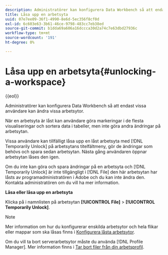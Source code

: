 ```yaml
---
description: Administratörer kan konfigurera Data Workbench så att endast vissa användare kan ändra vissa arbetsytor.
title: Låsa upp en arbetsyta
uuid: 07e7ee09-36f1-4990-8e6d-5ec356f8cf0d
exl-id: 6c603e63-3b61-46ce-9798-483cc7eb38ed
source-git-commit: b1dda69a606a16dccca30d2a74c7e63dbd27936c
workflow-type: tm+mt
source-wordcount: '191'
ht-degree: 0%

---
```


# Låsa upp en arbetsyta{#unlocking-a-workspace}

{{eol}}

Administratörer kan konfigurera Data Workbench så att endast vissa användare kan ändra vissa arbetsytor.

När en arbetsyta är låst kan användare göra markeringar i de flesta visualiseringar och sortera data i tabeller, men inte göra andra ändringar på arbetsytan.

Vissa användare kan tillfälligt låsa upp en låst arbetsyta med [!DNL Temporarily Unlock] på arbetsytans titelfältmeny, gör de ändringar som behövs och spara sedan arbetsytan. Nästa gång användaren öppnar arbetsytan låses den igen.

Om du inte kan göra och spara ändringar på en arbetsyta och [!DNL Temporarily Unlock] är inte tillgängligt i [!DNL File] den här arbetsytan har låsts av programadministratören i Adobe och du kan inte ändra den. Kontakta administratören om du vill ha mer information.

**Låsa eller låsa upp en arbetsyta**

Klicka på i namnlisten på arbetsytan **[!UICONTROL File]** > **[!UICONTROL Temporarily Unlock]**.

>[!NOTE]
>
>Mer information om hur du konfigurerar enskilda arbetsytor och hela flikar eller mappar som ska låsas finns i [Konfigurera låsta arbetsytor](../../../home/c-get-started/c-intf-anlys-ftrs/c-config-locked-wkspc/c-config-locked-wkspc.md#concept-b6ce110bbed645d89f29373b5106836a).

Om du vill ta bort serverarbetsytor måste du använda [!DNL Profile Manager]. Mer information finns i [Tar bort filer från din arbetsprofil](../../../home/c-get-started/c-admin-intrf/c-prof-mgr/t-del-files-wkg-prof.md#task-1e29c25e6c824cc9b51cb651e835856b).
